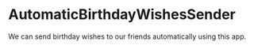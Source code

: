 AutomaticBirthdayWishesSender
=============================

We can send birthday wishes to our friends automatically using this app.
